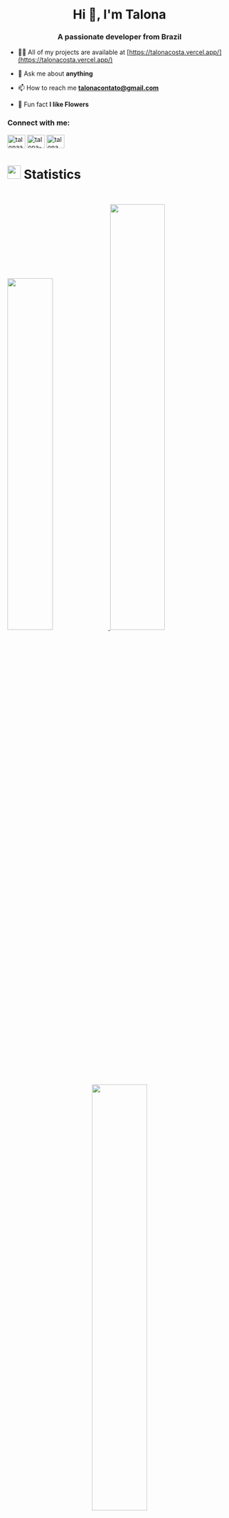 <h1 align="center">Hi 👋, I'm Talona</h1>
<h3 align="center">A passionate developer from Brazil</h3>



- 👨‍💻 All of my projects are available at [https://talonacosta.vercel.app/](https://talonacosta.vercel.app/)

- 💬 Ask me about **anything**

- 📫 How to reach me **talonacontato@gmail.com**

- 🌺 Fun fact **I like Flowers**

<h3 align="left">Connect with me:</h3>



<p align="left">
<a href="https://twitter.com/talonaa_" target="blank"><img align="center" src="https://raw.githubusercontent.com/rahuldkjain/github-profile-readme-generator/master/src/images/icons/Social/twitter.svg" alt="talonaa_" height="30" width="40" /></a>
<a href="https://linkedin.com/in/talona-costa" target="blank"><img align="center" src="https://raw.githubusercontent.com/rahuldkjain/github-profile-readme-generator/master/src/images/icons/Social/linked-in-alt.svg" alt="talona-costa" height="30" width="40" /></a>
<a href="https://discord.gg/f5dBAWrXkB" target="blank"><img align="center" src="https://raw.githubusercontent.com/rahuldkjain/github-profile-readme-generator/master/src/images/icons/Social/discord.svg" alt="talona_" height="30" width="40" /></a>
</p>


# <img src="https://media4.giphy.com/media/MIGbtLZoVjbl0bYbAd/giphy.gif?cid=ecf05e472t2h0i8d7dcjaoau9iqtchhr899hxmpxzzgc7lyw&rid=giphy.gif" width="30"> Statistics

<br/>

<p align="left">
  <a href="https://www.talonacosta.com/">
    <img width="45%" src="https://github-readme-stats.vercel.app/api?username=Talonacosta&theme=midnight-purple&show&hide_border=false&count_private=true">
    <img width="49.5%" src="https://github-readme-streak-stats.herokuapp.com/?user=Talonacosta&theme=midnight-purple&hide_border=false">		  
  </a>
</p>

<br>

<p align="center">
  <a href="http://torrinleonard.com/">
    <img width="49.5%" src="https://github-readme-stats.vercel.app/api/top-langs/?username=Talonacosta&theme=midnight-purple&show_icons=true&hide_border=false&layout=compact">
  </a>
</p>


<p align="center"><img src="https://profile-counter.glitch.me/{Talonacosta}/count.svg"></p>

## <img src="https://user-images.githubusercontent.com/82110564/189553856-2e7f8f30-80b4-484f-bfaa-9e5eb10f24e5.gif" width="30">About Me

Olá! Sou Talona, um desenvolvedor apaixonado baseado no Brasil, sempre em busca de novos desafios e oportunidades para expandir meu conhecimento e habilidades. Com uma sólida formação em ciência da computação e anos de experiência prática, estou constantemente mergulhando em projetos criativos e inovadores que me permitem explorar meu potencial ao máximo.

Minha jornada no mundo da programação começou com uma fascinação pela capacidade de criar soluções práticas e eficientes para problemas complexos. Ao longo dos anos, desenvolvi habilidades em uma variedade de linguagens e tecnologias, desde linguagens de programação como JavaScript e Python até frameworks modernos como React e Node.js. Estou sempre buscando aprender mais e me manter atualizado com as últimas tendências e práticas da indústria.

Além do desenvolvimento de software, tenho um interesse especial em compartilhar meu conhecimento com os outros. Seja através de mentorias, escrevendo artigos ou participando de comunidades de desenvolvedores, estou sempre procurando maneiras de contribuir para a comunidade e ajudar outros aspirantes a desenvolvedores a alcançar seu potencial máximo.

Quando não estou codificando, você pode me encontrar explorando a natureza, praticando esportes ao ar livre ou simplesmente relaxando com um bom livro. Acredito na importância de equilibrar trabalho e lazer para uma vida saudável e gratificante. Estou sempre aberto a novas conexões e oportunidades de colaboração, então não hesite em entrar em contato!
